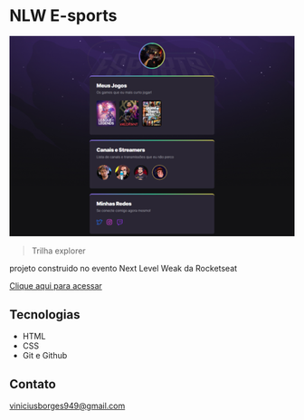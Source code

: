 # NLW E-sports 

![preview](./.github/preview.png)

>Trilha explorer

projeto construido no evento Next Level Weak da Rocketseat


[Clique aqui para acessar](https://reversaaa.github.io/nlw/)

## Tecnologias

- HTML
- CSS
- Git e Github

## Contato

viniciusborges949@gmail.com

